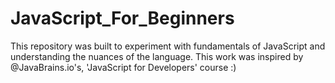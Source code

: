 # JavaScript_For_Beginners
This repository was built to experiment with fundamentals of JavaScript and understanding the nuances of the language. This work was inspired by @JavaBrains.io's, 'JavaScript for Developers' course :) 
